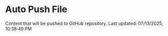 # Auto Push File

Content that will be pushed to GitHub repository.
Last updated: 07/13/2025, 10:38:49 PM